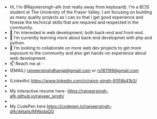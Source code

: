 - Hi, I’m @Rajveersingh-afk (not really away from keyboard). I'm a BCIS student at The University of the Fraser Valley. I am focusing on building as many quality projects as I can so that i get good experience and finesse the technical skills that are required and respected in the community. 
- 👀 I’m interested in web development; both back-end and front-end. 
- 🌱 I’m currently learning more about back-end developmet with php and python.
- 💞️ I’m looking to collaborate on more web dev projects to get more exposure to the community and also get hands-on experience about web development.
- 📫 Reach me at -
- (EMAIL) rajveersinghdhanjal@gmail.com or rs161199@gmail.com
-   
- (LinkedIn) https://www.linkedin.com/in/rajvir-singh-9359b41b3/
- 
- My interactive resume here- https://rajveersingh-afk.github.io/rajveer_singh/
- 
- My CodePen here https://codepen.io/rajveersingh-afk/details/MWpdaQO 

